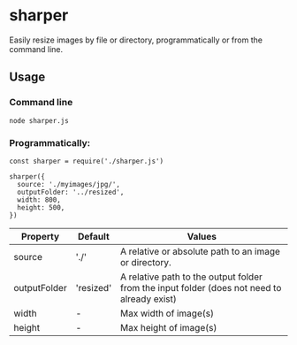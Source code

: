 # sharper
Easily resize images by file or directory, programmatically or from the command line.

## Usage

### Command line
```
node sharper.js
```

### Programmatically:
```
const sharper = require('./sharper.js')

sharper({
  source: './myimages/jpg/',
  outputFolder: '../resized',
  width: 800,
  height: 500,
})
```

Property  | Default | Values
--- | --- | ---
source | './' | A relative or absolute path to an image or directory.
outputFolder | 'resized' | A relative path to the output folder from the input folder (does not need to already exist)
width | - | Max width of image(s)
height | - | Max height of image(s)
